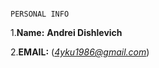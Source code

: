                                                                           PERSONAL INFO
1.**Name:** __Andrei Dishlevich__

2.**EMAIL:** (*4yku1986@gmail.com*)
